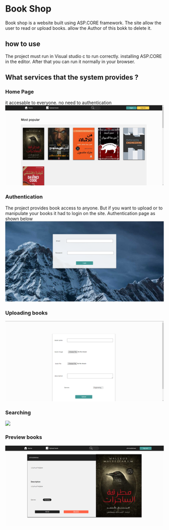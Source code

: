 # Book Shop 
Book shop is a website built using ASP.CORE framework. The site allow the user to read or upload books.  allow the Author of this bokk to delete it.

## how to use
The project must run in Visual studio c to run correctly. installing ASP.CORE in the editor. After that you can run it normally in your browser.

## What services that the system provides ?
### Home Page
it accesable to everyone. no need to authentication
<img src='assets/homepage.png' />

### Authentication
The project provides book access to anyone. But if you want to upload or to manipulate your books it had to login on the site. Authentication page as shown below
<img src='assets/auth.png' />

### Uploading books
<img src='assets/upload.png' />


### Searching 
<img src='assets/search.png' />

### Preview books
<img src='assets/view.png' />

